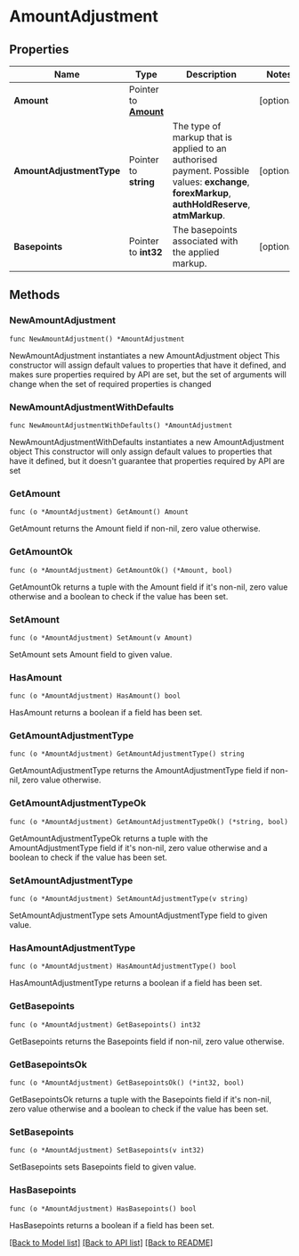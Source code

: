# AmountAdjustment

## Properties

Name | Type | Description | Notes
------------ | ------------- | ------------- | -------------
**Amount** | Pointer to [**Amount**](Amount.md) |  | [optional] 
**AmountAdjustmentType** | Pointer to **string** | The type of markup that is applied to an authorised payment.  Possible values: **exchange**, **forexMarkup**, **authHoldReserve**, **atmMarkup**. | [optional] 
**Basepoints** | Pointer to **int32** | The basepoints associated with the applied markup. | [optional] 

## Methods

### NewAmountAdjustment

`func NewAmountAdjustment() *AmountAdjustment`

NewAmountAdjustment instantiates a new AmountAdjustment object
This constructor will assign default values to properties that have it defined,
and makes sure properties required by API are set, but the set of arguments
will change when the set of required properties is changed

### NewAmountAdjustmentWithDefaults

`func NewAmountAdjustmentWithDefaults() *AmountAdjustment`

NewAmountAdjustmentWithDefaults instantiates a new AmountAdjustment object
This constructor will only assign default values to properties that have it defined,
but it doesn't guarantee that properties required by API are set

### GetAmount

`func (o *AmountAdjustment) GetAmount() Amount`

GetAmount returns the Amount field if non-nil, zero value otherwise.

### GetAmountOk

`func (o *AmountAdjustment) GetAmountOk() (*Amount, bool)`

GetAmountOk returns a tuple with the Amount field if it's non-nil, zero value otherwise
and a boolean to check if the value has been set.

### SetAmount

`func (o *AmountAdjustment) SetAmount(v Amount)`

SetAmount sets Amount field to given value.

### HasAmount

`func (o *AmountAdjustment) HasAmount() bool`

HasAmount returns a boolean if a field has been set.

### GetAmountAdjustmentType

`func (o *AmountAdjustment) GetAmountAdjustmentType() string`

GetAmountAdjustmentType returns the AmountAdjustmentType field if non-nil, zero value otherwise.

### GetAmountAdjustmentTypeOk

`func (o *AmountAdjustment) GetAmountAdjustmentTypeOk() (*string, bool)`

GetAmountAdjustmentTypeOk returns a tuple with the AmountAdjustmentType field if it's non-nil, zero value otherwise
and a boolean to check if the value has been set.

### SetAmountAdjustmentType

`func (o *AmountAdjustment) SetAmountAdjustmentType(v string)`

SetAmountAdjustmentType sets AmountAdjustmentType field to given value.

### HasAmountAdjustmentType

`func (o *AmountAdjustment) HasAmountAdjustmentType() bool`

HasAmountAdjustmentType returns a boolean if a field has been set.

### GetBasepoints

`func (o *AmountAdjustment) GetBasepoints() int32`

GetBasepoints returns the Basepoints field if non-nil, zero value otherwise.

### GetBasepointsOk

`func (o *AmountAdjustment) GetBasepointsOk() (*int32, bool)`

GetBasepointsOk returns a tuple with the Basepoints field if it's non-nil, zero value otherwise
and a boolean to check if the value has been set.

### SetBasepoints

`func (o *AmountAdjustment) SetBasepoints(v int32)`

SetBasepoints sets Basepoints field to given value.

### HasBasepoints

`func (o *AmountAdjustment) HasBasepoints() bool`

HasBasepoints returns a boolean if a field has been set.


[[Back to Model list]](../README.md#documentation-for-models) [[Back to API list]](../README.md#documentation-for-api-endpoints) [[Back to README]](../README.md)


